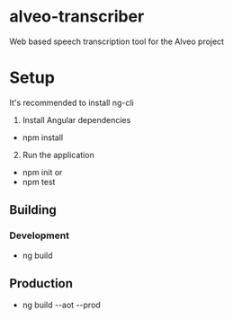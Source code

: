 # alveo-transcriber
Web based speech transcription tool for the Alveo project

# Setup 
It's recommended to install ng-cli 

1. Install Angular dependencies
  - npm install

2. Run the application
  - npm init
  or
  - npm test

## Building
### Development
- ng build

## Production
- ng build --aot --prod
